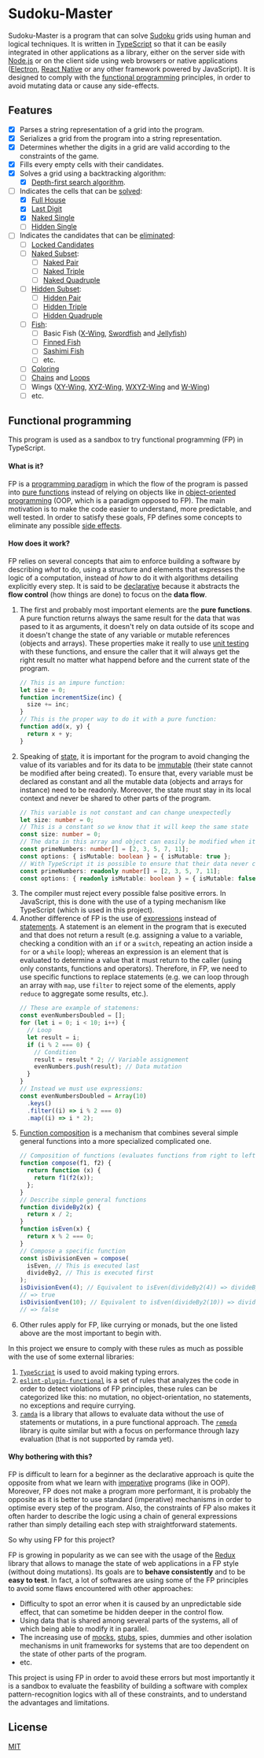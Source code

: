 # Sudoku-Master

Sudoku-Master is a program that can solve [Sudoku](https://en.wikipedia.org/wiki/Sudoku) grids using human and logical
techniques. It is written in [TypeScript](https://www.typescriptlang.org/) so that it can be easily integrated in other
applications as a library, either on the server side with [Node.js](https://nodejs.org/en/) or on the client side using
web browsers or native applications ([Electron](https://www.electronjs.org/), [React Native](https://reactnative.dev/)
or any other framework powered by JavaScript). It is designed to comply with the
[functional programming](https://en.wikipedia.org/wiki/Functional_programming) principles, in order to avoid mutating
data or cause any side-effects.

## Features

- [x] Parses a string representation of a grid into the program.
- [x] Serializes a grid from the program into a string representation.
- [x] Determines whether the digits in a grid are valid according to the constraints of the game.
- [x] Fills every empty cells with their candidates.
- [x] Solves a grid using a backtracking algorithm:
  - [x] [Depth-first search algorithm](https://en.wikipedia.org/wiki/Depth-first_search).
- [ ] Indicates the cells that can be [solved](http://sudopedia.enjoysudoku.com/Cell.html#Cell_Status):
  - [x] [Full House](http://sudopedia.enjoysudoku.com/Full_House.html)
  - [x] [Last Digit](http://sudopedia.enjoysudoku.com/Last_Digit.html)
  - [x] [Naked Single](http://sudopedia.enjoysudoku.com/Naked_Single.html)
  - [ ] [Hidden Single](http://sudopedia.enjoysudoku.com/Hidden_Single.html)
- [ ] Indicates the candidates that can be [eliminated](http://sudopedia.enjoysudoku.com/Eliminate.html):
  - [ ] [Locked Candidates](http://sudopedia.enjoysudoku.com/Locked_Candidates.html)
  - [ ] [Naked Subset](http://sudopedia.enjoysudoku.com/Naked_Subset.html):
    - [ ] [Naked Pair](http://sudopedia.enjoysudoku.com/Naked_Pair.html)
    - [ ] [Naked Triple](http://sudopedia.enjoysudoku.com/Naked_Triple.html)
    - [ ] [Naked Quadruple](http://sudopedia.enjoysudoku.com/Naked_Quad.html)
  - [ ] [Hidden Subset](http://sudopedia.enjoysudoku.com/Hidden_Subset.html):
    - [ ] [Hidden Pair](http://sudopedia.enjoysudoku.com/Hidden_Pair.html)
    - [ ] [Hidden Triple](http://sudopedia.enjoysudoku.com/Hidden_Triple.html)
    - [ ] [Hidden Quadruple](http://sudopedia.enjoysudoku.com/Hidden_Quad.html)
  - [ ] [Fish](http://sudopedia.enjoysudoku.com/Fish.html):
    - [ ] Basic Fish ([X-Wing](http://sudopedia.enjoysudoku.com/X-Wing.html),
          [Swordfish](http://sudopedia.enjoysudoku.com/Swordfish.html) and
          [Jellyfish](http://sudopedia.enjoysudoku.com/Jellyfish.html))
    - [ ] [Finned Fish](http://sudopedia.enjoysudoku.com/Finned_Fish.html)
    - [ ] [Sashimi Fish](http://sudopedia.enjoysudoku.com/Sashimi_Fish.html)
    - [ ] etc.
  - [ ] [Coloring](http://sudopedia.enjoysudoku.com/Coloring.html)
  - [ ] [Chains](http://sudopedia.enjoysudoku.com/Chain.html) and [Loops](http://sudopedia.enjoysudoku.com/Loop.html)
  - [ ] Wings ([XY-Wing](http://sudopedia.enjoysudoku.com/XY-Wing.html),
        [XYZ-Wing](http://sudopedia.enjoysudoku.com/XYZ-Wing.html),
        [WXYZ-Wing](http://sudopedia.enjoysudoku.com/WXYZ-Wing.html)
        and [W-Wing](http://sudopedia.enjoysudoku.com/W-Wing.html))
  - [ ] etc.

## Functional programming

This program is used as a sandbox to try functional programming (FP) in TypeScript.

#### What is it?

FP is a [programming paradigm](https://en.wikipedia.org/wiki/Programming_paradigm) in which the flow of the program is
passed into [pure functions](https://en.wikipedia.org/wiki/Pure_function) instead of relying on objects like in
[object-oriented programming](https://en.wikipedia.org/wiki/Object-oriented_programming) (OOP, which is a paradigm
opposed to FP). The main motivation is to make the code easier to understand, more predictable, and well tested. In
order to satisfy these goals, FP defines some concepts to eliminate any possible
[side effects](<https://en.wikipedia.org/wiki/Side_effect_(computer_science)>).

#### How does it work?

FP relies on several concepts that aim to enforce building a software by describing _what_ to do, using a structure and
elements that expresses the logic of a computation, instead of _how_ to do it with algorithms detailing explicitly every
step. It is said to be [declarative](https://en.wikipedia.org/wiki/Declarative_programming) because it abstracts the
**flow control** (how things are done) to focus on the **data flow**.

1. The first and probably most important elements are the **pure functions**. A pure function returns always the same
   result for the data that was pased to it as arguments, it doesn't rely on data outside of its scope and it doesn't
   change the state of any variable or mutable references (objects and arrays). These properties make it really to use
   [unit testing](https://en.wikipedia.org/wiki/Unit_testing) with these functions, and ensure the caller that it will
   always get the right result no matter what happend before and the current state of the program.
   ```typescript
   // This is an impure function:
   let size = 0;
   function incrementSize(inc) {
     size += inc;
   }
   // This is the proper way to do it with a pure function:
   function add(x, y) {
     return x + y;
   }
   ```
2. Speaking of [state](https://en.wikipedia.org/wiki/Program_state), it is important for the program to avoid changing
   the value of its variables and for its data to be [immutable](https://en.wikipedia.org/wiki/Immutable_object) (their
   state cannot be modified after being created). To ensure that, every variable must be declared as constant and all
   the mutable data (objects and arrays for instance) need to be readonly. Moreover, the state must stay in its local
   context and never be shared to other parts of the program.
   ```typescript
   // This variable is not constant and can change unexpectedly
   let size: number = 0;
   // This is a constant so we know that it will keep the same state
   const size: number = 0;
   // The data in this array and object can easily be modified when it is passed into a function
   const primeNumbers: number[] = [2, 3, 5, 7, 11];
   const options: { isMutable: boolean } = { isMutable: true };
   // With TypeScript it is possible to ensure that their data never change
   const primeNumbers: readonly number[] = [2, 3, 5, 7, 11];
   const options: { readonly isMutable: boolean } = { isMutable: false };
   ```
3. The compiler must reject every possible false positive errors. In JavaScript, this is done with the use of a typing
   mechanism like TypeScript (which is used in this project).
4. Another difference of FP is the use of [expressions](<https://en.wikipedia.org/wiki/Expression_(computer_science)>)
   instead of [statements](<https://en.wikipedia.org/wiki/Statement_(computer_science)>). A statement is an element in
   the program that is executed and that does not return a result (e.g. assigning a value to a variable, checking a
   condition with an `if` or a `switch`, repeating an action inside a `for` or a `while` loop); whereas an expression is
   an element that is evaluated to determine a value that it must return to the caller (using only constants, functions
   and operators). Therefore, in FP, we need to use specific functions to replace statements (e.g. we can loop through
   an array with `map`, use `filter` to reject some of the elements, apply `reduce` to aggregate some results, etc.).
   ```typescript
   // These are example of statemens:
   const evenNumbersDoubled = [];
   for (let i = 0; i < 10; i++) {
     // Loop
     let result = i;
     if (i % 2 === 0) {
       // Condition
       result = result * 2; // Variable assignement
       evenNumbers.push(result); // Data mutation
     }
   }
   // Instead we must use expressions:
   const evenNumbersDoubled = Array(10)
     .keys()
     .filter((i) => i % 2 === 0)
     .map((i) => i * 2);
   ```
5. [Function composition](<https://en.wikipedia.org/wiki/Function_composition_(computer_science)>) is a mechanism that
   combines several simple general functions into a more specialized complicated one.
   ```typescript
   // Composition of functions (evaluates functions from right to left in the argument list)
   function compose(f1, f2) {
     return function (x) {
       return f1(f2(x));
     };
   }
   // Describe simple general functions
   function divideBy2(x) {
     return x / 2;
   }
   function isEven(x) {
     return x % 2 === 0;
   }
   // Compose a specific function
   const isDivisionEven = compose(
     isEven, // This is executed last
     divideBy2, // This is executed first
   );
   isDivisionEven(4); // Equivalent to isEven(divideBy2(4)) => divideBy2(4) = 2 => isEven(2) => true
   // => true
   isDivisionEven(10); // Equivalent to isEven(divideBy2(10)) => divideBy2(10) = 5 => isEven(5) => false
   // => false
   ```
6. Other rules apply for FP, like currying or monads, but the one listed above are the most important to begin with.

In this project we ensure to comply with these rules as much as possible with the use of some external libraries:

1. [`TypeScript`](https://github.com/microsoft/TypeScript) is used to avoid making typing errors.
2. [`eslint-plugin-functional`](https://github.com/jonaskello/eslint-plugin-functional/) is a set of rules that analyzes
   the code in order to detect violations of FP principles, these rules can be categorized like this: no mutation, no
   object-orientation, no statements, no exceptions and require currying.
3. [`ramda`](https://github.com/ramda/ramda) is a library that allows to evaluate data without the use of statements or
   mutations, in a pure functional approach. The [`remeda`](https://github.com/remeda/remeda) library is quite similar
   but with a focus on performance through lazy evaluation (that is not supported by ramda yet).

#### Why bothering with this?

FP is difficult to learn for a beginner as the declarative approach is quite the opposite from what we learn with
[imperative](https://en.wikipedia.org/wiki/Imperative_programming) programs (like in OOP). Moreover, FP does not make a
program more performant, it is probably the opposite as it is better to use standard (imperative) mechanisms in order to
optimise every step of the program. Also, the constraints of FP also makes it often harder to describe the logic using a
chain of general expressions rather than simply detailing each step with straightforward statements.

So why using FP for this project?

FP is growing in popularity as we can see with the usage of the [Redux](https://redux.js.org/) library that allows to
manage the state of web applications in a FP style (without doing mutations). Its goals are to **behave consistently**
and to be **easy to test**. In fact, a lot of softwares are using some of the FP principles to avoid some flaws
encountered with other approaches:

- Difficulty to spot an error when it is caused by an unpredictable side effect, that can sometime be hidden deeper in
  the control flow.
- Using data that is shared among several parts of the systems, all of which being able to modify it in parallel.
- The increasing use of [mocks](https://en.wikipedia.org/wiki/Mock_object),
  [stubs](https://en.wikipedia.org/wiki/Test_stub), spies, dummies and other isolation mechanisms in unit frameworks for
  systems that are too dependent on the state of other parts of the program.
- etc.

This project is using FP in order to avoid these errors but most importantly it is a sandbox to evaluate the feasbility
of building a software with complex pattern-recognition logics with all of these constraints, and to understand the
advantages and limitations.

## License

[MIT](https://github.com/VAdri/sudoku-master/blob/master/LICENSE)
